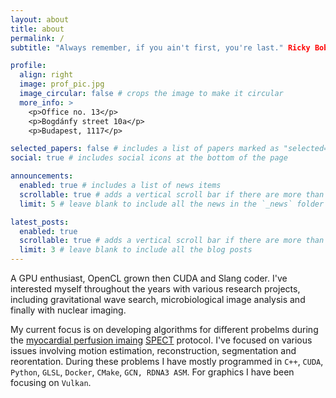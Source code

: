 ```yaml
---
layout: about
title: about
permalink: /
subtitle: "Always remember, if you ain't first, you're last." Ricky Bobby

profile:
  align: right
  image: prof_pic.jpg
  image_circular: false # crops the image to make it circular
  more_info: >
    <p>Office no. 13</p>
    <p>Bogdánfy street 10a</p>
    <p>Budapest, 1117</p>

selected_papers: false # includes a list of papers marked as "selected={true}"
social: true # includes social icons at the bottom of the page

announcements:
  enabled: true # includes a list of news items
  scrollable: true # adds a vertical scroll bar if there are more than 3 news items
  limit: 5 # leave blank to include all the news in the `_news` folder

latest_posts:
  enabled: true
  scrollable: true # adds a vertical scroll bar if there are more than 3 new posts items
  limit: 3 # leave blank to include all the blog posts
---
```


A GPU enthusiast, OpenCL grown then CUDA and Slang coder. I've interested myself throughout the years with various research projects, including gravitational wave search, microbiological image analysis and finally with nuclear imaging. 

My current focus is on developing algorithms for different probelms during the [myocardial perfusion imaing](https://en.wikipedia.org/wiki/Myocardial_perfusion_imaging) [SPECT](https://en.wikipedia.org/wiki/Single-photon_emission_computed_tomography) protocol. I've focused on various issues involving motion estimation, reconstruction, segmentation and reorentation. During these problems I have mostly programmed in `C++`, `CUDA`, `Python`, `GLSL`, `Docker`, `CMake`, `GCN, RDNA3 ASM`. For graphics I have been focusing on `Vulkan`.
